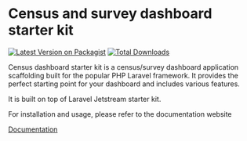 # Census and survey dashboard starter kit

[![Latest Version on Packagist](https://img.shields.io/packagist/v/uneca/dashboard-starter-kit.svg?style=flat-square)](https://packagist.org/packages/uneca/dashboard-starter-kit)
[![Total Downloads](https://img.shields.io/packagist/dt/uneca/dashboard-starter-kit.svg?style=flat-square)](https://packagist.org/packages/uneca/dashboard-starter-kit)

Census dashboard starter kit is a census/survey dashboard application scaffolding built for the popular PHP Laravel framework. It provides the perfect starting point for your dashboard and includes various features.

It is built on top of Laravel Jetstream starter kit.

For installation and usage, please refer to the documentation website

[Documentation](https://tech-acs.github.io/chimera-docs/)
